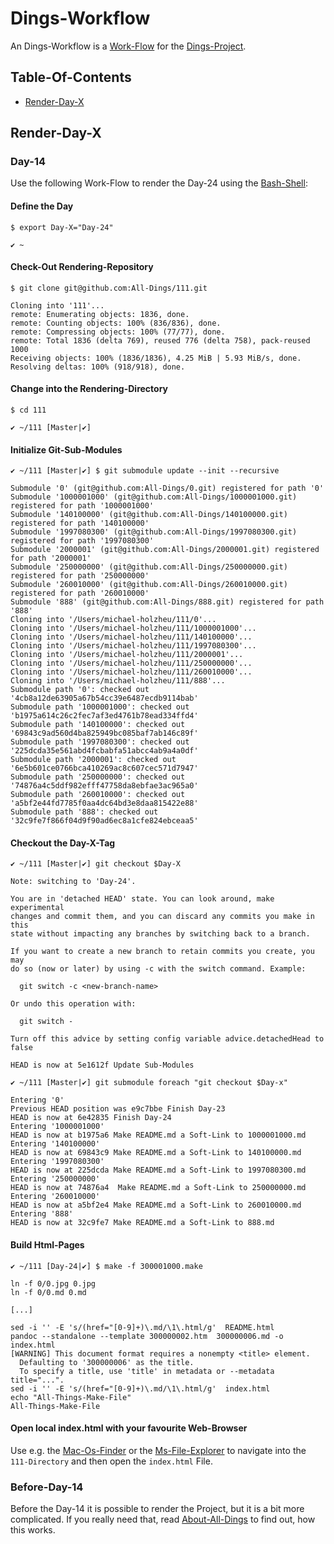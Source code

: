 # Dings-Workflow

An Dings-Workflow is a [Work-Flow](120000002.md) for the [Dings-Project](300000006.md).

## Table-Of-Contents

- [Render-Day-X](#1000)

## Render-Day-X <a id="1000"/>

### Day-14 <a id="1002"/>

Use the following Work-Flow to render the Day-24 using the [Bash-Shell](9000142.md):

#### Define the Day

```console
$ export Day-X="Day-24"
```
```
✔ ~ 
```

#### Check-Out Rendering-Repository

```console
$ git clone git@github.com:All-Dings/111.git
```
```
Cloning into '111'...
remote: Enumerating objects: 1836, done.
remote: Counting objects: 100% (836/836), done.
remote: Compressing objects: 100% (77/77), done.
remote: Total 1836 (delta 769), reused 776 (delta 758), pack-reused 1000
Receiving objects: 100% (1836/1836), 4.25 MiB | 5.93 MiB/s, done.
Resolving deltas: 100% (918/918), done.
```

#### Change into the Rendering-Directory

```console
$ cd 111
```
```
✔ ~/111 [Master|✔]
```
#### Initialize Git-Sub-Modules

```console
✔ ~/111 [Master|✔] $ git submodule update --init --recursive 
```
```
Submodule '0' (git@github.com:All-Dings/0.git) registered for path '0'
Submodule '1000001000' (git@github.com:All-Dings/1000001000.git) registered for path '1000001000'
Submodule '140100000' (git@github.com:All-Dings/140100000.git) registered for path '140100000'
Submodule '1997080300' (git@github.com:All-Dings/1997080300.git) registered for path '1997080300'
Submodule '2000001' (git@github.com:All-Dings/2000001.git) registered for path '2000001'
Submodule '250000000' (git@github.com:All-Dings/250000000.git) registered for path '250000000'
Submodule '260010000' (git@github.com:All-Dings/260010000.git) registered for path '260010000'
Submodule '888' (git@github.com:All-Dings/888.git) registered for path '888'
Cloning into '/Users/michael-holzheu/111/0'...
Cloning into '/Users/michael-holzheu/111/1000001000'...
Cloning into '/Users/michael-holzheu/111/140100000'...
Cloning into '/Users/michael-holzheu/111/1997080300'...
Cloning into '/Users/michael-holzheu/111/2000001'...
Cloning into '/Users/michael-holzheu/111/250000000'...
Cloning into '/Users/michael-holzheu/111/260010000'...
Cloning into '/Users/michael-holzheu/111/888'...
Submodule path '0': checked out '4cb8a12de63905a67b54cc39e6487ecdb9114bab'
Submodule path '1000001000': checked out 'b1975a614c26c2fec7af3ed4761b78ead334ffd4'
Submodule path '140100000': checked out '69843c9ad560d4ba825949bc085baf7ab146c89f'
Submodule path '1997080300': checked out '225dcda35e561abd4fcbabfa51abcc4ab9a4a0df'
Submodule path '2000001': checked out '6e5b601ce0766bca410269ac8c607cec571d7947'
Submodule path '250000000': checked out '74876a4c5ddf982efff47758da8ebfae3ac965a0'
Submodule path '260010000': checked out 'a5bf2e44fd7785f0aa4dc64bd3e8daa815422e88'
Submodule path '888': checked out '32c9fe7f866f04d9f90ad6ec8a1cfe824ebceaa5'
```

#### Checkout the Day-X-Tag

```console
✔ ~/111 [Master|✔] git checkout $Day-X
```
```
Note: switching to 'Day-24'.

You are in 'detached HEAD' state. You can look around, make experimental
changes and commit them, and you can discard any commits you make in this
state without impacting any branches by switching back to a branch.

If you want to create a new branch to retain commits you create, you may
do so (now or later) by using -c with the switch command. Example:

  git switch -c <new-branch-name>

Or undo this operation with:

  git switch -

Turn off this advice by setting config variable advice.detachedHead to false

HEAD is now at 5e1612f Update Sub-Modules
```

```console
✔ ~/111 [Master|✔] git submodule foreach "git checkout $Day-x"
```

```
Entering '0'
Previous HEAD position was e9c7bbe Finish Day-23
HEAD is now at 6e42835 Finish Day-24
Entering '1000001000'
HEAD is now at b1975a6 Make README.md a Soft-Link to 1000001000.md
Entering '140100000'
HEAD is now at 69843c9 Make README.md a Soft-Link to 140100000.md
Entering '1997080300'
HEAD is now at 225dcda Make README.md a Soft-Link to 1997080300.md
Entering '250000000'
HEAD is now at 74876a4  Make README.md a Soft-Link to 250000000.md
Entering '260010000'
HEAD is now at a5bf2e4 Make README.md a Soft-Link to 260010000.md
Entering '888'
HEAD is now at 32c9fe7 Make README.md a Soft-Link to 888.md
```

#### Build Html-Pages

```console
✔ ~/111 [Day-24|✔] $ make -f 300001000.make
```
```
ln -f 0/0.jpg 0.jpg
ln -f 0/0.md 0.md

[...]

sed -i '' -E 's/(href="[0-9]+)\.md/\1\.html/g'  README.html
pandoc --standalone --template 300000002.htm  300000006.md -o  index.html
[WARNING] This document format requires a nonempty <title> element.
  Defaulting to '300000006' as the title.
  To specify a title, use 'title' in metadata or --metadata title="...".
sed -i '' -E 's/(href="[0-9]+)\.md/\1\.html/g'  index.html
echo "All-Things-Make-File"
All-Things-Make-File
```

#### Open local index.html with your favourite Web-Browser

Use e.g. the [Mac-Os-Finder](9000144.md) or the [Ms-File-Explorer](9000145.md) to navigate into the `111-Directory` and then open the `index.html` File.

### Before-Day-14 <a id="1001"/>

Before the Day-14 it is possible to render the Project, but it is a bit more complicated. If you really need that, read [About-All-Dings](23.md#2300) to find out, how this works.
